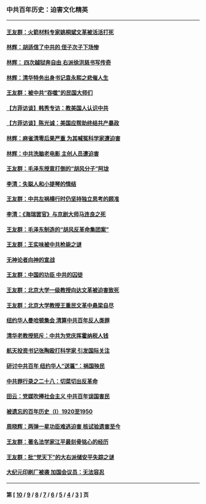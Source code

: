 ### 中共百年历史：迫害文化精英
---
#### [王友群：火箭材料专家姚桐斌文革被活活打死](../../pages/nf1176111/n14048805.md?08110430) 
#### [林辉：胡适信了中共的 侄子次子下场惨](../../pages/nf1176111/n14019760.md?08110430) 
#### [林辉： 四次越狱奔自由 右派徐洪慈书写传奇](../../pages/nf1176111/n14010438.md?08110430) 
#### [林辉：清华特务出身书记袁永熙之悲催人生](../../pages/nf1176111/n13997413.md?08110430) 
#### [王友群：被中共“吞噬”的民国大师们](../../pages/nf1176111/n13942620.md?08110430) 
#### [【方菲访谈】韩秀专访：教美国人认识中共](../../pages/nf1176111/n13821310.md?08110430) 
#### [【方菲访谈】陈光诚：美国应帮助终结共产暴政](../../pages/nf1176111/n13759521.md?08110430) 
#### [林辉：麻雀清零后果严重 为其喊冤科学家遭迫害](../../pages/nf1176111/n13746900.md?08110430) 
#### [林辉：中共洗脑老电影 主创人员遭迫害](../../pages/nf1176111/n13699437.md?08110430) 
#### [王友群：毛泽东授意打倒的“胡风分子”阿垅](../../pages/nf1176111/n13592541.md?08110430) 
#### [李清：失聪人和小提琴的情结](../../pages/nf1176111/n13459280.md?08110430) 
#### [王友群：中共左祸横行时仍坚持独立思考的顾准](../../pages/nf1176111/n13444722.md?08110430) 
#### [李清：《海瑞罢官》与京剧大师马连良之死](../../pages/nf1176111/n13412316.md?08110430) 
#### [王友群：毛泽东制造的“胡风反革命集团案”](../../pages/nf1176111/n13324909.md?08110430) 
#### [王友群：王实味被中共枪毙之谜](../../pages/nf1176111/n13307502.md?08110430) 
#### [无神论者向神的宣战](../../pages/nf1176111/n13281535.md?08110430) 
#### [王友群：中国的功臣 中共的囚徒](../../pages/nf1176111/n13291790.md?08110430) 
#### [王友群：北京大学一级教授向达文革被迫害致死](../../pages/nf1176111/n13150966.md?08110430) 
#### [王友群：北京大学教授王重民文革中悬梁自尽](../../pages/nf1176111/n13084645.md?08110430) 
#### [纽约华人曼哈顿集会 清算中共百年反人类罪](../../pages/nf1176111/n13084157.md?08110430) 
#### [清华老教授怒斥：中共为党庆挥霍纳税人钱](../../pages/nf1176111/n13071430.md?08110430) 
#### [航天投资书记张陶殴打科学家 引发国际关注](../../pages/nf1176111/n13069132.md?08110430) 
#### [研讨中共百年 纽约华人“送匾”：祸国殃民](../../pages/nf1176111/n13057367.md?08110430) 
#### [中共罪行录之二十八：切菜切出反革命](../../pages/nf1176111/n13030600.md?08110430) 
#### [田云：党媒吹捧社会主义 中共百年误国害民](../../pages/nf1176111/n13006682.md?08110430) 
#### [被遗忘的百年历史（I）1920至1950](../../pages/nf1176111/n12986411.md?08110430) 
#### [周晓辉：两弹一星功臣难逃迫害 核试验遗害至今](../../pages/nf1176111/n12974997.md?08110430) 
#### [王友群：著名法学家江平最刻骨铭心的经历](../../pages/nf1176111/n12970787.md?08110430) 
#### [王友群：批“党天下”的大右派储安平失踪之谜](../../pages/nf1176111/n12954229.md?08110430) 
#### [大纪元印刷厂被袭 加国会议员：无法容忍](../../pages/nf1176111/n12883028.md?08110430) 

---
#### 第 [ [10](./10.md?08110430) / [9](./9.md?08110430) / [8](./8.md?08110430) / [7](./7.md?08110430) / [6](./6.md?08110430) / [5](./5.md?08110430) / [4](./4.md?08110430) / [3](./3.md?08110430) ] 页
